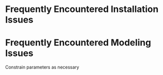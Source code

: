 # Frequently Encountered Installation Issues

# Frequently Encountered Modeling Issues

Constrain parameters as necessary